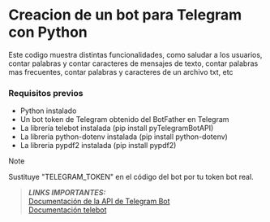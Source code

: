 # Creacion de un bot para Telegram con Python
Este codigo muestra distintas funcionalidades, como saludar a los usuarios, contar palabras y contar caracteres
de mensajes de texto, contar palabras mas frecuentes, contar palabras y caracteres de un archivo txt, etc

### Requisitos previos
- Python instalado
- Un bot token de Telegram obtenido del BotFather en Telegram
- La librería telebot instalada (pip install pyTelegramBotAPI)
- La libreria python-dotenv instalada (pip install python-dotenv)
- La libreria pypdf2 instalada (pip install pypdf2)

> [!NOTE]
> Sustituye "TELEGRAM_TOKEN" en el código del bot por tu token bot real.

> **_LINKS IMPORTANTES:_**<br>
>[Documentación de la API de Telegram Bot](https://core.telegram.org/bots)<br>
>[Documentación telebot](https://github.com/eternnoir/pyTelegramBotAPI)